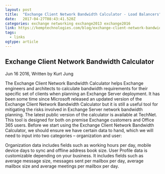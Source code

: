 ```yaml
---
layout: post 
title:  "Exchange Client Network Bandwidth Calculator - Load Balancers" 
date:   2017-04-27T08:43:41.520Z 
categories: exchange networking exchange2013 exchange2016
link: https://kemptechnologies.com/blog/exchange-client-network-bandwidth-calculator/ 
tags:
  - links
ogtype: article 
---
```


## Exchange Client Network Bandwidth Calculator
Jun 16 2016, Written by Kurt Jung

The Exchange Client Network Bandwidth Calculator helps Exchange engineers and architects to calculate bandwidth requirements for their specific set of clients when planning an Exchange Server deployment. It has been some time since Microsoft released an updated version of the Exchange Client Network Bandwidth Calculator but it is still a useful tool for mitigating the risks involved in Exchange Server network bandwidth planning. The latest public version of the calculator is available at TechNet. This tool is designed for both on premise Exchange customers and Office 365 users.
Before we start using the Exchange Client Network Bandwidth Calculator, we should ensure we have certain data to hand, which we will need to input into two categories – organization and user:

Organization data includes fields such as working hours per day, mobile device days to sync and offline address book size.
User Profile data is customizable depending on your business. It includes fields such as average message size, messages sent per mailbox per day, average mailbox size and average meetings per mailbox per day.
